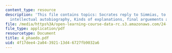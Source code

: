 ```yaml
---
content_type: resource
description: 'This file contains topics: Socrates reply to Simmias, to Cebes, his
  intellectual autobiography, Kinds of explanations, final arguements and scenes.'
file: /media/https%3A/open-learning-course-data-rc.s3.amazonaws.com/24-01-classics-in-western-philosophy-spring-2006/4f17dee42a04392113d46727fb9032a6_4_phaedo.pdf
file_type: application/pdf
resourcetype: Document
title: 4_phaedo.pdf
uid: 4f17dee4-2a04-3921-13d4-6727fb9032a6
---
```

